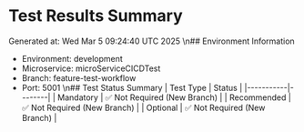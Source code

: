 # Test Results Summary
Generated at: Wed Mar  5 09:24:40 UTC 2025
\n## Environment Information
- Environment: development
- Microservice: microServiceCICDTest
- Branch: feature-test-workflow
- Port: 5001
\n## Test Status Summary
| Test Type | Status |
|-----------|--------|
| Mandatory | ✅ Not Required (New Branch) |
| Recommended | ✅ Not Required (New Branch) |
| Optional | ✅ Not Required (New Branch) |

